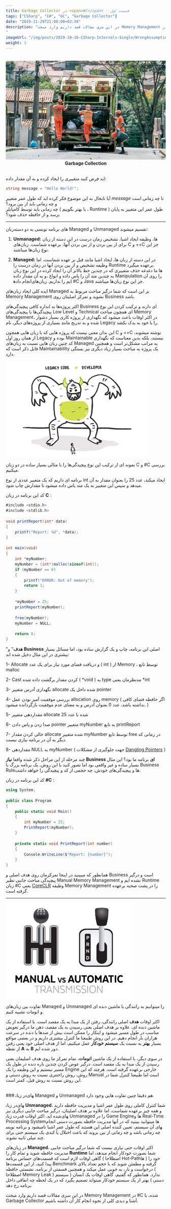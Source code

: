```yaml
---
title: Garbage Collector در <span>#C</span> - قسمت اول
tags: ["CSharp", "C#", "GC", "Garbage Collector"]
date: "2019-11-29T21:00:00+03:30"
description: "در این سری مقالات قصد داریم وارد مبحث Memory Management در #C شده، با Garbage Collector آشنا و دیدی کلی از نحوه انجام کار آن داشته باشیم.
"
imageUrl: "/img/posts/2019-10-16-CSharp-Internals-Single/WrongAssumption.jpg"
weight: 1
---
```


<br>
<img src="/img/posts/2019-11-29-GC-Part-1/GC.jpg" alt="Garbage Collection" style="margin:auto;">
<div style="text-align: center;">
	<span style="font-weight: bold;">Garbage Collection</span>
</div>
<br>

فرض کنید متغییری را ایجاد کرده و به آن مقدار داده ‎‎اید:

```csharp
string message = "Hello World!";
```

  
آیا تابحال به این موضوع فکر کرده اید که طول عمر متغییر  _message_  تا چه زمانی است و چه زمانی باید از بین برود؟  
چه زمانی باید توسط کامپایلر ( یا بهتر بگوییم ، Runtime ) طول عمر این متغییر به پایان برسد و از حافظه حذف شود؟

----------

زبان‎‌های برنامه نویسی به دو دسته Managed و Unmanaged تقسیم میشوند:  
  

1.  **Unmanaged:**  در این دسته از زبان‎ ها، وظیفه ایجاد اشیا، تشخیص زمان درست برای از بین بردن و از بین بردن آنها، برعهده شماست. زبان‌های C و ++C جز این نوع زبان‌ها میباشند.  
      
    
2.  **Managed:**  در این دسته از زبان ها، ایجاد اشیا مانند قبل بر عهده شماست، اما وظیفه تشخیص و از بین بردن آنها در زمان درست را Runtime برعهده میگیرد.  
    در این نوع زبان ‎ها ما دغدغه حذف متغییری که در چندین خط بالاتر آن را ایجاد کرده و به آن مقدار داده‎، به چندین متد آن را پاس داده و انواع Manipulation را روی آن انجام داده‎ایم را نداریم. زبان‌های #C و Java جز این نوع زبان‌ها میباشند.

  
ایده کلی ایجاد زبان‌های Managed بر این است که شما درگیر مباحث مربوط به Memory Management نشوید و تمرکز اصلیتان روی Business باشد.  
  
اکثر پروژه‌ها به اندازه کافی پیچیدگی‌های Business ای دارند و ترکیب کردن این نوع پیچیدگی‌ها با پیچیدگی‌های Low Level و Technical ای همچون مباحث Memory Management، در اکثر اوقات باعث میشود که نگهداری از پروژه کاری بسیار دشوار شده و به تدریج مانند بسیاری از پروژه‌های دیگر، نام Legacy را با خود به یدک بکشد.  
  
این بدان معنی نیست که پروژه هایی که با زبان هایی همچون C و ++C نوشته میشوند، از همان روز اول Legacy بوده و Maintainable نیستند، بلکه بدین معناست که نگهداری کد چنین زبان هایی نسبت به زبان‌های Managed به مراتب مشکل‌تر است و همچنین قابل ذکر است که Maintainability یک پروژه به مباحث بسیار زیاد دیگری نیز بستگی دارد.

<img src="/img/posts/2019-11-29-GC-Part-1/Legacy.jpeg" height="300px" alt="Legacy Code" style="margin:auto;">
<br>

نمونه ای از ترکیب این نوع پیچیدگی‌ها را با مثالی بسیار ساده در دو زبان C و #C بررسی میکنیم.

  

برنامه ای داریم که یک متغییر عددی از نوع int ایجاد میکند، عدد 25 را بعنوان مقدار به آن میدهد و سپس این متغییر به یک متد پاس داده میشود تا مقدارش چاپ شود.

  
کد این برنامه در زبان  **C** :  

```csharp
#include <stdio.h>
#include <stdlib.h>

void printReport(int* data)
{
    printf("Report: %d", *data);
}

int main(void)
{
    int *myNumber;
    myNumber = (int*)malloc(sizeof(int));
    if (myNumber == 0)
    {
        printf("ERROR: Out of memory");
        return 1;
    }

    *myNumber = 25;
    printReport(myNumber);

    free(myNumber);
    myNumber = NULL;

    return 0;
}
```

  
"**هدف**" و  **Business** اصلی این برنامه، چاپ و یک گزارش ساده بود، اما مسائل بسیار بیشتری در این مثال دخیل شده اند:  
  

1- Allocate و دریافت فضای مورد نیاز برای یک عدد ( int ) از Memory ، توسط تابع malloc  

2- Cast کردن مقدار برگشت داده شده ( *void ) به type مدنظرمان یعنی *int

3- نگهداری آدرس متغییر allocate شده داخل یک pointer

4- بررسی موفقیت آمیز بودن عمل allocation روی memory ( اگر حافظه فضای کافی نداشته باشد، عدد 0 بعنوان آدرس و به معنای عدم موفقیت بازگردانده میشود. )

5- مقداردهی متغییر allocate شده با عدد 25

6- صدا زدن و پاس دادن pointer متغییر myNumber به تابع printReport

7- خالی کردن مقدار allocate شده متغییر myNumber توسط تابع free در زمانی که دیگر به آن در برنامه نیازی نیست.

8- مقداردهی NULL به myNumber ( جهت جلوگیری از مشکلات [Dangling Pointers](https://en.wikipedia.org/wiki/Dangling_pointer) )  
  
  
چند مرحله از این مراحل ذکر شده واقعا  **نیاز Business ای**  برنامه ما بود؟ این مثال بسیار ساده و غیر واقعی بود اما تصور کنید با این روش، یک برنامه بزرگ با Business Rule‌ها و پیچیدگی‌های خودش، چه حجمی از کد و پیچیدگی را خواهد داشت.  
  
  
کد این برنامه در زبان  **#C**  :

```csharp
using System;

public class Program
{
    public static void Main()
    {
        int myNumber = 25;
        PrintReport(myNumber);
    }

    private static void PrintReport(int number)
    {
        Console.WriteLine($"Report: {number}");
    }
}
```

  
همانطور که میبینید در اینجا تمرکزمان روی هدف اصلی و Business است و درگیر پیچیدگی مباحث جانبی نظیر Manual Memory Management نشده ایم و Runtime زبان #C یعنی [CoreCLR](https://github.com/dotnet/coreclr) وظیفه Memory Management را در پشت صحنه برعهده گرفته است.

----------

<img src="/img/posts/2019-11-29-GC-Part-1/Transmission.png" height="300px" alt="Transmission" style="margin:auto;">
<br>
  
تفاوت بین زبان‌های Managed و Unmanaged را میتوانیم به رانندگی با ماشین دنده ای و اتومات تشبیه کنیم.  
  
اکثر اوقات **هدف** اصلی رانندگی، رفتن از یک مبدا به یک مقصد است. با استفاده از یک ماشین دنده ای، علاوه بر هدف اصلی یعنی رسیدن به یک مقصد، ذهن ما درگیر تعویض دنده در سرعت‎ مناسب در طول مسیر میشود و اینکار را ممکن است بیش از صدها یا هزاران بار انجام دهیم. در این روش طبیعتا ما کنترل بیشتری داریم و در بعضی مواقع بسیار  **بهتر** به نسبت یک  **سیستم خودکار**  عمل میکنیم، اما از هدف اصلی خود یعنی رفتن از نقطه  **A**  به  **B**  دور شده ایم.  
  

در سوی دیگر، با استفاده از یک ماشین  **اتومات**، تمام تمرکز ما روی هدف اصلیمان یعنی رسیدن از یک مبدا به یک مقصد است. درگیر عوض کردن چندین باره دنده در طول یک مسیر نیستیم و این وظیفه را یک Engine خارجی برعهده گرفته است. هرچند که این روش، روش راحتتری نسبت به روش دستی و Manual است اما طبیعتا کنترل شما در این روش نسبت به روش قبل، کمتر است.  
  
<br>
### در زبان‎های Managed و Unmanaged هم دقیقا چنین تفاوت هایی وجود دارد.
<br>
  
در زبان‏‎های  **Unmanaged**، شما کنترل کاملی روی طول عمر اشیا و مدیریت حافظه دارید و همه چیز برعهده شماست، اما علاوه بر هدف اصلیتان، درگیر مباحث جانبی دیگری نیز شده اید. اکثر اوقات قدرت زبان‏‎های Unmanaged را در Game Engine‌ها و Real-Time Processing System‌ها میتوانید ببینید که در آنها مدیریت حافظه بصورت دستی انجام میشود و برنامه نویس‎های آن سیستم، تعیین کننده اصلی این هستند که طول عمر اشیا تا چه زمانی باشد و چه زمانی از بین بروند که باعث اختلال یا کندی یک سیستم حتی برای چند میلی ثانیه نشوند.  
  
در زبان‌های  **Managed**، اکثر اوقات حتی نیازی نیست که شما درگیر مباحث جانبی مدیریت حافظه شوید و تمام کار را  **Runtime** شما بصورت خودکار انجام میدهد، اما گاهی اوقات لازم است که قسمت‌های حساس برنامه ( اصطلاحا Hot-Path‌ها ) خود را پیدا کنید، از این قسمت‌ها Benchmark گرفته و مطمئن شوید که با حجم تعداد بالای درخواست و بار، به خوبی عمل میکند و همچنین قسمتی از برنامه، نشستی حافظه ( اصطلاحا Memory Leak ) ندارد. همانطور که گفتیم، گاهی اوقات یک انسان ( سیستم دستی ) بهتر از یک سیستم خودکار میتواند تصمیم بگیرد که در یک لحظه چه اتفاقی داخل برنامه رخ دهد.  
  
  
در این سری مقالات قصد داریم وارد مبحث Memory Management در #C شده، با Garbage Collector آشنا و دیدی کلی از نحوه انجام کار آن داشته باشیم.